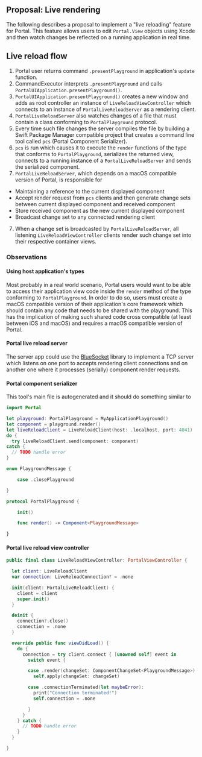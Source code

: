 ## Proposal: Live rendering

The following describes a proposal to implement a "live reloading" feature for Portal. This feature allows users to edit `Portal.View` objects using Xcode and then watch changes be reflected on a running application in real time.

## Live reload flow

1. Portal user returns command `.presentPlayground` in application's `update` function.
2. CommandExecutor interprets `.presentPlayground` and calls `PortalUIApplication.presentPlayground()`.
3. `PortalUIApplication.presentPlayground()` creates a new window and adds as root controller an instance of `LiveReloadViewController` which connects to an instance of `PortalLiveReloadServer` as a rendering client.
4. `PortalLiveReloadServer` also watches changes of a file that must contain a class conforming to `PortalPlayground` protocol.
5. Every time such file changes the server compiles the file by building a Swift Package Manager compatible project that creates a command line tool called `pcs` (Portal Component Serializer).
6. `pcs` is run which causes it to execute the `render` functions of the type that conforms to `PortalPlayground`, serializes the returned view, connects to a running instance of a `PortalLiveReloadServer` and sends the serialized component.
6. `PortalLiveReloadServer`, which depends on a macOS compatible version of Portal, is responsible for
  * Maintaining a reference to the current displayed component
  * Accept render request from `pcs` clients and then generate change sets between current displayed component and received component
  * Store received component as the new current displayed component
  * Broadcast change set to any connected rendering client
7. When a change set is broadcasted by `PortalLiveReloadServer`, all listening `LiveReloadViewController` clients render such change set into their respective container views.

### Observations

#### Using host application's types

Most probably in a real world scenario, Portal users would want to be able to access their application view code inside the `render` method of the type conforming to `PortalPlayground`. In order to do so, users must create a macOS compatible version of their application's core framework which should contain any code that needs to be shared with the playground. This has the implication of making such shared code cross compatible (at least between iOS and macOS) and requires a macOS compatible version of Portal.

#### Portal live reload server

The server app could use the [BlueSocket](https://github.com/IBM-Swift/BlueSocket) library to implement a TCP server which listens on one port to accepts rendering client connections and on another one where it processes (serially) component render requests.


#### Portal component serializer

This tool's main file is autogenerated and it should do something similar to

```swift
import Portal

let playground: PortalPlayground = MyApplicationPlayground()
let component = playground.render()
let liveReloadClient = LiveReloadClient(host: .localhost, port: 4041)
do {
  try liveReloadClient.send(component: component)
catch {
  // TODO handle error
}
```


```swift
enum PlaygroundMessage {

    case .closePlayground

}

protocol PortalPlayground {

    init()

    func render() -> Component<PlaygroundMessage>

}
```

#### Portal live reload view controller

```swift
public final class LiveReloadViewController: PortalViewController {

  let client: LiveReloadClient
  var connection: LiveReloadConnection? = .none

  init(client: PortalLiveReloadClient) {
    client = client
    super.init()
  }

  deinit {
    connection?.close()
    connection = .none
  }

  override public func viewDidLoad() {
    do {
      connection = try client.connect { [unowned self] event in
        switch event {

        case .render(changeSet: ComponentChangeSet<PlaygroundMessage>):
          self.apply(changeSet: changeSet)

        case .connectionTerminated(let maybeError):
          print("Connection terminated!")
          self.connection = .none

        }
      }
    } catch {
      // TODO handle error
    }
  }

}
```
